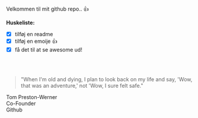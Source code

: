 Velkommen til mit github repo.. :+1:

<b>Huskeliste:</b>
- [x] tilføj en readme
- [x] tilføj en emoije :+1:
- [x] få det til at se awesome ud!
<br>
<br>

> "When I'm old and dying, I plan to look back on my life and say, 
> 'Wow, that was an adventure,' not 'Wow, I sure felt safe."
>
 Tom Preston-Werner
 <br>
 Co-Founder
 <br>
 Github